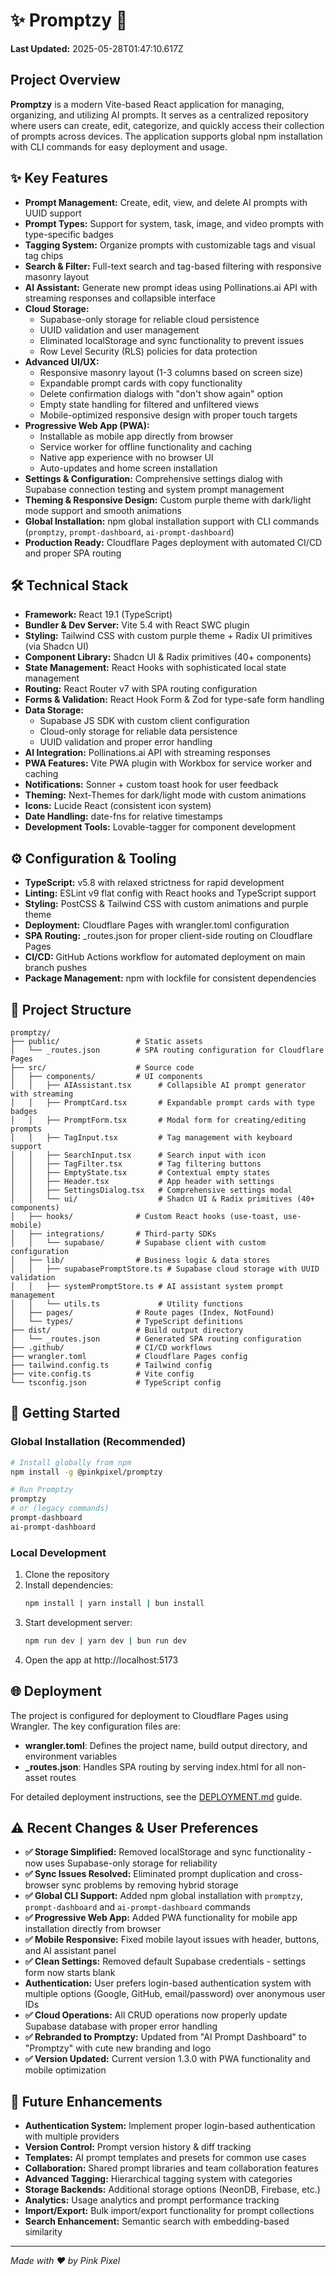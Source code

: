 # ✨ Promptzy 🎯

**Last Updated:** 2025-05-28T01:47:10.617Z

## Project Overview

**Promptzy** is a modern Vite-based React application for managing, organizing, and utilizing AI prompts. It serves as a centralized repository where users can create, edit, categorize, and quickly access their collection of prompts across devices. The application supports global npm installation with CLI commands for easy deployment and usage.

## ✨ Key Features

- **Prompt Management:** Create, edit, view, and delete AI prompts with UUID support
- **Prompt Types:** Support for system, task, image, and video prompts with type-specific badges
- **Tagging System:** Organize prompts with customizable tags and visual tag chips
- **Search & Filter:** Full-text search and tag-based filtering with responsive masonry layout
- **AI Assistant:** Generate new prompt ideas using Pollinations.ai API with streaming responses and collapsible interface
- **Cloud Storage:**
  - Supabase-only storage for reliable cloud persistence
  - UUID validation and user management
  - Eliminated localStorage and sync functionality to prevent issues
  - Row Level Security (RLS) policies for data protection
- **Advanced UI/UX:**
  - Responsive masonry layout (1-3 columns based on screen size)
  - Expandable prompt cards with copy functionality
  - Delete confirmation dialogs with "don't show again" option
  - Empty state handling for filtered and unfiltered views
  - Mobile-optimized responsive design with proper touch targets
- **Progressive Web App (PWA):**
  - Installable as mobile app directly from browser
  - Service worker for offline functionality and caching
  - Native app experience with no browser UI
  - Auto-updates and home screen installation
- **Settings & Configuration:** Comprehensive settings dialog with Supabase connection testing and system prompt management
- **Theming & Responsive Design:** Custom purple theme with dark/light mode support and smooth animations
- **Global Installation:** npm global installation support with CLI commands (`promptzy`, `prompt-dashboard`, `ai-prompt-dashboard`)
- **Production Ready:** Cloudflare Pages deployment with automated CI/CD and proper SPA routing

## 🛠️ Technical Stack

- **Framework:** React 19.1 (TypeScript)
- **Bundler & Dev Server:** Vite 5.4 with React SWC plugin
- **Styling:** Tailwind CSS with custom purple theme + Radix UI primitives (via Shadcn UI)
- **Component Library:** Shadcn UI & Radix primitives (40+ components)
- **State Management:** React Hooks with sophisticated local state management
- **Routing:** React Router v7 with SPA routing configuration
- **Forms & Validation:** React Hook Form & Zod for type-safe form handling
- **Data Storage:**
  - Supabase JS SDK with custom client configuration
  - Cloud-only storage for reliable data persistence
  - UUID validation and proper error handling
- **AI Integration:** Pollinations.ai API with streaming responses
- **PWA Features:** Vite PWA plugin with Workbox for service worker and caching
- **Notifications:** Sonner + custom toast hook for user feedback
- **Theming:** Next-Themes for dark/light mode with custom animations
- **Icons:** Lucide React (consistent icon system)
- **Date Handling:** date-fns for relative timestamps
- **Development Tools:** Lovable-tagger for component development

## ⚙️ Configuration & Tooling

- **TypeScript:** v5.8 with relaxed strictness for rapid development
- **Linting:** ESLint v9 flat config with React hooks and TypeScript support
- **Styling:** PostCSS & Tailwind CSS with custom animations and purple theme
- **Deployment:** Cloudflare Pages with wrangler.toml configuration
- **SPA Routing:** _routes.json for proper client-side routing on Cloudflare Pages
- **CI/CD:** GitHub Actions workflow for automated deployment on main branch pushes
- **Package Management:** npm with lockfile for consistent dependencies

## 📁 Project Structure

```
promptzy/
├── public/                 # Static assets
│   └── _routes.json        # SPA routing configuration for Cloudflare Pages
├── src/                    # Source code
│   ├── components/         # UI components
│   │   ├── AIAssistant.tsx      # Collapsible AI prompt generator with streaming
│   │   ├── PromptCard.tsx       # Expandable prompt cards with type badges
│   │   ├── PromptForm.tsx       # Modal form for creating/editing prompts
│   │   ├── TagInput.tsx         # Tag management with keyboard support
│   │   ├── SearchInput.tsx      # Search input with icon
│   │   ├── TagFilter.tsx        # Tag filtering buttons
│   │   ├── EmptyState.tsx       # Contextual empty states
│   │   ├── Header.tsx           # App header with settings
│   │   ├── SettingsDialog.tsx   # Comprehensive settings modal
│   │   └── ui/                  # Shadcn UI & Radix primitives (40+ components)
│   ├── hooks/              # Custom React hooks (use-toast, use-mobile)
│   ├── integrations/       # Third-party SDKs
│   │   └── supabase/       # Supabase client with custom configuration
│   ├── lib/                # Business logic & data stores
│   │   ├── supabasePromptStore.ts # Supabase cloud storage with UUID validation
│   │   ├── systemPromptStore.ts # AI assistant system prompt management
│   │   └── utils.ts             # Utility functions
│   ├── pages/              # Route pages (Index, NotFound)
│   └── types/              # TypeScript definitions
├── dist/                   # Build output directory
│   └── _routes.json        # Generated SPA routing configuration
├── .github/                # CI/CD workflows
├── wrangler.toml           # Cloudflare Pages config
├── tailwind.config.ts      # Tailwind config
├── vite.config.ts          # Vite config
└── tsconfig.json           # TypeScript config
```

## 🚀 Getting Started

### Global Installation (Recommended)
```bash
# Install globally from npm
npm install -g @pinkpixel/promptzy

# Run Promptzy
promptzy
# or (legacy commands)
prompt-dashboard
ai-prompt-dashboard
```

### Local Development
1. Clone the repository
2. Install dependencies:
   ```bash
   npm install | yarn install | bun install
   ```
3. Start development server:
   ```bash
   npm run dev | yarn dev | bun run dev
   ```
4. Open the app at http://localhost:5173

## 🌐 Deployment

The project is configured for deployment to Cloudflare Pages using Wrangler. The key configuration files are:

- **wrangler.toml**: Defines the project name, build output directory, and environment variables
- **_routes.json**: Handles SPA routing by serving index.html for all non-asset routes

For detailed deployment instructions, see the [DEPLOYMENT.md](DEPLOYMENT.md) guide.

## ⚠️ Recent Changes & User Preferences

- **✅ Storage Simplified:** Removed localStorage and sync functionality - now uses Supabase-only storage for reliability
- **✅ Sync Issues Resolved:** Eliminated prompt duplication and cross-browser sync problems by removing hybrid storage
- **✅ Global CLI Support:** Added npm global installation with `promptzy`, `prompt-dashboard` and `ai-prompt-dashboard` commands
- **✅ Progressive Web App:** Added PWA functionality for mobile app installation directly from browser
- **✅ Mobile Responsive:** Fixed mobile layout issues with header, buttons, and AI assistant panel
- **✅ Clean Settings:** Removed default Supabase credentials - settings form now starts blank
- **Authentication:** User prefers login-based authentication system with multiple options (Google, GitHub, email/password) over anonymous user IDs
- **✅ Cloud Operations:** All CRUD operations now properly update Supabase database with proper error handling
- **✅ Rebranded to Promptzy:** Updated from "AI Prompt Dashboard" to "Promptzy" with cute new branding and logo
- **✅ Version Updated:** Current version 1.3.0 with PWA functionality and mobile optimization

## 🔮 Future Enhancements

- **Authentication System:** Implement proper login-based authentication with multiple providers
- **Version Control:** Prompt version history & diff tracking
- **Templates:** AI prompt templates and presets for common use cases
- **Collaboration:** Shared prompt libraries and team collaboration features
- **Advanced Tagging:** Hierarchical tagging system with categories
- **Storage Backends:** Additional storage options (NeonDB, Firebase, etc.)
- **Analytics:** Usage analytics and prompt performance tracking
- **Import/Export:** Bulk import/export functionality for prompt collections
- **Search Enhancement:** Semantic search with embedding-based similarity

---
*Made with ❤️ by Pink Pixel*